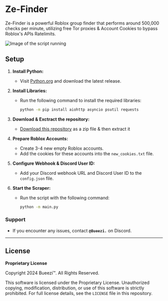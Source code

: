 # Ze-Finder

Ze-Finder is a powerful Roblox group finder that performs around 500,000 checks per minute, utilizing free Tor proxies & Account Cookies to bypass Roblox's APIs Ratelimits.  

![Image of the script running](https://i.imgur.com/JI0caCj.png)

## Setup

1. **Install Python:**
   - Visit [Python.org](https://www.python.org/downloads/) and download the latest release.

2. **Install Libraries:**
   - Run the following command to install the required libraries:
     ```bash
     python -m pip install aiohttp asyncio psutil requests
     ```
3. **Download & Exctract the repository:**
   - [Download this repository](https://github.com/Bueezi/ZeFinder-Roblox-Group-Finder/archive/refs/heads/main.zip) as a zip file & then extract it
4. **Prepare Roblox Accounts:**
   - Create 3-4 new empty Roblox accounts.
   - Add the cookies for these accounts into the `new_cookies.txt` file.

5. **Configure Webhook & Discord User ID:**
   - Add your Discord webhook URL and Discord User ID to the `config.json` file.


6. **Start the Scraper:**
   - Run the script with the following command:
     ```bash
     python -m main.py
     ```

### Support

- If you encounter any issues, contact **``@Bueezi.``** on Discord.

---

## License

**Proprietary License**

Copyright 2024 Bueezi™. All Rights Reserved.

This software is licensed under the Proprietary License. Unauthorized copying, modification, distribution, or use of this software is strictly prohibited. For full license details, see the `LICENSE` file in this repository.
